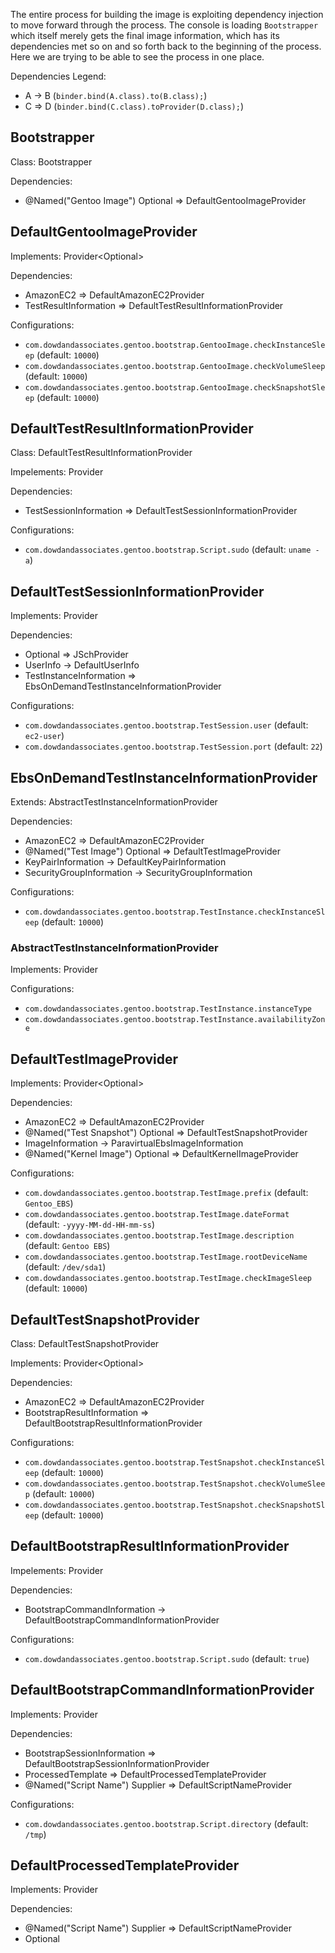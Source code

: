The entire process for building the image is exploiting dependency injection to move forward through the process. The console is loading `Bootstrapper` which itself merely gets the final image information, which has its dependencies met so on and so forth back to the beginning of the process. Here we are trying to be able to see the process in one place.

Dependencies Legend:

* A -> B (`binder.bind(A.class).to(B.class);`)
* C => D (`binder.bind(C.class).toProvider(D.class);`)

## Bootstrapper

Class: Bootstrapper

Dependencies:

* @Named("Gentoo Image") Optional<Image> => DefaultGentooImageProvider

## DefaultGentooImageProvider

Implements: Provider<Optional<Image>>

Dependencies:

* AmazonEC2 => DefaultAmazonEC2Provider
* TestResultInformation => DefaultTestResultInformationProvider

Configurations:

* `com.dowdandassociates.gentoo.bootstrap.GentooImage.checkInstanceSleep` (default: `10000`)
* `com.dowdandassociates.gentoo.bootstrap.GentooImage.checkVolumeSleep` (default: `10000`)
* `com.dowdandassociates.gentoo.bootstrap.GentooImage.checkSnapshotSleep` (default: `10000`)

## DefaultTestResultInformationProvider

Class: DefaultTestResultInformationProvider

Impelements: Provider<TestResultInformation>

Dependencies:

* TestSessionInformation => DefaultTestSessionInformationProvider

Configurations:

* `com.dowdandassociates.gentoo.bootstrap.Script.sudo` (default: `uname -a`)

## DefaultTestSessionInformationProvider

Implements: Provider<TestSessionInformation>

Dependencies:

* Optional<JSch> => JSchProvider
* UserInfo -> DefaultUserInfo
* TestInstanceInformation => EbsOnDemandTestInstanceInformationProvider

Configurations:

* `com.dowdandassociates.gentoo.bootstrap.TestSession.user` (default: `ec2-user`)
* `com.dowdandassociates.gentoo.bootstrap.TestSession.port` (default: `22`)

## EbsOnDemandTestInstanceInformationProvider

Extends: AbstractTestInstanceInformationProvider

Dependencies:

* AmazonEC2 => DefaultAmazonEC2Provider
* @Named("Test Image") Optional<Image> => DefaultTestImageProvider
* KeyPairInformation -> DefaultKeyPairInformation
* SecurityGroupInformation -> SecurityGroupInformation

Configurations:

* `com.dowdandassociates.gentoo.bootstrap.TestInstance.checkInstanceSleep` (default: `10000`)

### AbstractTestInstanceInformationProvider

Implements: Provider<TestInstanceInformation>

Configurations:

* `com.dowdandassociates.gentoo.bootstrap.TestInstance.instanceType`
* `com.dowdandassociates.gentoo.bootstrap.TestInstance.availabilityZone`

## DefaultTestImageProvider

Implements: Provider<Optional<Image>>

Dependencies:

* AmazonEC2 => DefaultAmazonEC2Provider
* @Named("Test Snapshot") Optional<Snapshot> => DefaultTestSnapshotProvider
* ImageInformation -> ParavirtualEbsImageInformation
* @Named("Kernel Image") Optional<Image> => DefaultKernelImageProvider

Configurations:

* `com.dowdandassociates.gentoo.bootstrap.TestImage.prefix` (default: `Gentoo_EBS`)
* `com.dowdandassociates.gentoo.bootstrap.TestImage.dateFormat` (default: `-yyyy-MM-dd-HH-mm-ss`)
* `com.dowdandassociates.gentoo.bootstrap.TestImage.description` (default: `Gentoo EBS`)
* `com.dowdandassociates.gentoo.bootstrap.TestImage.rootDeviceName` (default: `/dev/sda1`)
* `com.dowdandassociates.gentoo.bootstrap.TestImage.checkImageSleep` (default: `10000`)

## DefaultTestSnapshotProvider

Class: DefaultTestSnapshotProvider

Implements: Provider<Optional<Snapshot>>

Dependencies:

* AmazonEC2 => DefaultAmazonEC2Provider
* BootstrapResultInformation => DefaultBootstrapResultInformationProvider

Configurations:

* `com.dowdandassociates.gentoo.bootstrap.TestSnapshot.checkInstanceSleep` (default: `10000`)
* `com.dowdandassociates.gentoo.bootstrap.TestSnapshot.checkVolumeSleep` (default: `10000`)
* `com.dowdandassociates.gentoo.bootstrap.TestSnapshot.checkSnapshotSleep` (default: `10000`)

## DefaultBootstrapResultInformationProvider

Impelements: Provider<BootstrapResultInformation>

Dependencies:

* BootstrapCommandInformation -> DefaultBootstrapCommandInformationProvider

Configurations:

* `com.dowdandassociates.gentoo.bootstrap.Script.sudo` (default: `true`)

## DefaultBootstrapCommandInformationProvider

Implements: Provider<BootstrapCommandInformation>

Dependencies:

* BootstrapSessionInformation => DefaultBootstrapSessionInformationProvider
* ProcessedTemplate => DefaultProcessedTemplateProvider
* @Named("Script Name") Supplier<String> => DefaultScriptNameProvider

Configurations:

* `com.dowdandassociates.gentoo.bootstrap.Script.directory` (default: `/tmp`)

## DefaultProcessedTemplateProvider

Implements: Provider<ProcessedTemplate>

Dependencies:

* @Named("Script Name") Supplier<String> => DefaultScriptNameProvider
* Optional<Template> => DefaultTemplateProvider
* @Named("Template Data Model") Object => DefaultTemplateDataModelProvider

## DefaultScriptNameProvider

Implements: Provider<Supplier<String>>

Configurations:

* `com.dowdandassociates.gentoo.bootstrap.Script.name` (default: `bootstrap.sh`)

## DefaultTemplateDataModelProvider

Implements: Provider<Object>

Dependencies:

* ImageInformation -> ParavirtualEbsImageInformation

Configurations:

* `com.dowdandassociates.gentoo.bootstrap.mirror` (default: `http://gentoo.mirrors.pair.com/`)
* `com.dowdandassociates.gentoo.bootstrap.rootfstype` (default: `ext4`)
* `com.dowdandassociates.gentoo.bootstrap.mountPoint` (default: `/mnt/gentoo`)

## ParavirtualEbsImageInformation

Extends: AbstractParavirtualImageInformation

### AbstractParavirtualImageInformation

Implements: ImageInformation

Configurations:

* `com.dowdandassociates.gentoo.bootstrap.Image.architecture` (default: `x86_64`)
* `com.dowdandassociates.gentoo.bootstrap.Image.bootPartition` (default: `hd0`)

## DefaultTemplateProvider

Implements: Provider<Optional<Template>>

Configurations:

* `com.dowdandassociates.gentoo.bootstrap.Template.base`
* `com.dowdandassociates.gentoo.bootstrap.Template.localized` (default: `false`)
* `com.dowdandassociates.gentoo.bootstrap.Template.path`

## DefaultBootstrapSessionInformationProvider

Implements: Provider<BootstrapSessionInformation>

Dependencies:

* Optional<JSch> => JSchProvider
* UserInfo -> DefaultUserInfo
* BootstrapInstanceInformation => EbsOnDemandBootstrapInstanceInformationProvider

Configurations:

* `com.dowdandassociates.gentoo.bootstrap.BootstrapSession.user` (default: `ec2-user`)
* `com.dowdandassociates.gentoo.bootstrap.BootstrapSession.port` (default: `22`)
* `com.dowdandassociates.gentoo.bootstrap.BootstrapSession.waitToConnect` (default: `0`)

## EbsOnDemandBootstrapInstanceInformationProvider

Extends: AbstractOnDemandBootstrapInstanceInformationProvider

Dependencies:

* AmazonEC2 => DefaultAmazonEC2Provider
* @Named("Bootstrap Image") Optional<Image> => DefaultBootstrapImageProvider
* KeyPairInformation -> DefaultKeyPairInformation
* SecurityGroupInformation -> DefaultSecurityGroupInformation
* BlockDeviceInformation -> DefaultBlockDeviceInformation

Configurations:

* `com.dowdandassociates.gentoo.bootstrap.BootstrapInstance.volumeSize` (default: `10`)
* `com.dowdandassociates.gentoo.bootstrap.BootstrapInstance.checkVolumeSleep` (default: `10000`)

### AbstractOnDemandBootstrapInstanceInformationProvider

Extends: AbstractBootstrapInstanceInformationProvider

Configurations:

* `com.dowdandassociates.gentoo.bootstrap.BootstrapInstance.checkInstanceSleep` (default: `10000`)

#### AbstractBootstrapInstanceInformationProvider

Implements: Provider<BootstrapInstanceInformation>

Configurations:

* `com.dowdandassociates.gentoo.bootstrap.BootstrapInstance.instanceType`
* `com.dowdandassociates.gentoo.bootstrap.BootstrapInstance.availabilityZone`
* `com.dowdandassociates.gentoo.bootstrap.BootstrapInstance.checkAttachmentSleep` (default: `10000`)

## DefaultBlockDeviceInformation

Implements: BlockDeviceInformation

Configurations:

* `com.dowdandassociates.gentoo.bootstrap.BootstrapInstance.device` (default: `f`)

## JSchProvider

Implements: Provider<Optional<JSch>>

Dependencies:

* KeyPairInformation -> DefaultKeyPairInformation

## DefaultUserInfo

Implements: UserInfo

Configurations

* `com.dowdandassociates.gentoo.bootstrap.UserInfo.passphrase`
* `com.dowdandassociates.gentoo.bootstrap.UserInfo.password`
* `com.dowdandassociates.gentoo.bootstrap.UserInfo.yesNo` (default: `true`)

## DefaultKernelImageProvider

Extends: LatestImageProvider

Dependencies:

* AmazonEC2 => DefaultAmazonEC2Provider
* ImageInformation -> ParavirtualEbsImageInformation

### LatestImageProvider

Implements: Provider<Optional<Image>>

## DefaultBootstrapImageProvider

Extends: LatestImageProvider

Dependencies:

* AmazonEC2 => DefaultAmazonEC2Provider
* ImageInformation -> ParavirtualEbsImageInformation

## DefaultSecurityGroupInformation

Implements: SecurityGroupInformation

Dependencies:

* AmazonEC2 => DefaultAmazonEC2Provider

Configurations:

* `com.dowdandassociates.gentoo.bootstrap.SecurityGroup.name` (default: `gentoo-bootstrap`)
* `com.dowdandassociates.gentoo.bootstrap.SecurityGroup.description` (default: `Gentoo Bootstrap`)
* `com.dowdandassociates.gentoo.bootstrap.SecurityGroup.cidr` (default: `0.0.0.0/0`)
* `com.dowdandassociates.gentoo.bootstrap.SecurityGroup.port` (default: `22`)

## DefaultKeyPairInformation

Implements: KeyPairInformation

Dependencies:

* AmazonEC2 => DefaultAmazonEC2Provider

Configurations:

* `com.dowdandassociates.gentoo.bootstrap.KeyPair.filename`
* `com.dowdandassociates.gentoo.bootstrap.KeyPair.name`

## DefaultAmazonEC2Provider

Implements: Provider<AmazonEC2>

Configurations:

* `com.amazonaws.services.ec2.AmazonEC2.endpoint` (default: `https://ec2.us-east-1.amazonaws.com`)

